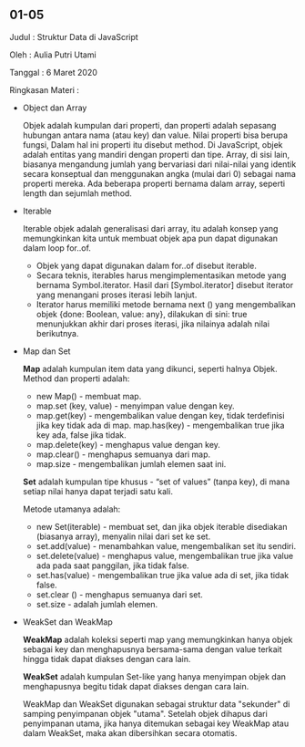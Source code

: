 ## 01-05

Judul : Struktur Data di JavaScript

Oleh : Aulia Putri Utami

Tanggal : 6 Maret 2020

Ringkasan Materi :

- Object dan Array
 
  Objek adalah kumpulan dari properti, dan properti adalah sepasang hubungan antara nama (atau key) dan value. Nilai properti bisa berupa fungsi, Dalam hal ini properti itu disebut method. Di JavaScript, objek adalah entitas yang mandiri dengan properti dan tipe. Array, di sisi lain, biasanya mengandung jumlah yang bervariasi dari nilai-nilai yang identik secara konseptual dan menggunakan angka (mulai dari 0) sebagai nama properti mereka. Ada beberapa properti bernama dalam array, seperti length dan sejumlah method.

- Iterable
    
  Iterable objek adalah generalisasi dari array, itu adalah konsep yang memungkinkan kita untuk membuat objek apa pun dapat digunakan dalam loop for..of.
  - Objek yang dapat digunakan dalam for..of disebut iterable.
  - Secara teknis, iterables harus mengimplementasikan metode yang bernama Symbol.iterator. Hasil dari [Symbol.iterator] disebut iterator yang menangani proses iterasi lebih lanjut. 
  - Iterator harus memiliki metode bernama next () yang mengembalikan objek {done: Boolean, value: any}, dilakukan di sini: true menunjukkan akhir dari proses iterasi, jika nilainya adalah nilai berikutnya.

- Map dan Set

  **Map** adalah kumpulan item data yang dikunci, seperti halnya Objek. Method dan properti adalah:

	- new Map() - membuat map.
	- map.set (key, value) - menyimpan value dengan key.
	- map.get(key) - mengembalikan value dengan key, tidak terdefinisi jika key tidak ada di map.
	map.has(key) - mengembalikan true jika key ada, false jika tidak.
	- map.delete(key) - menghapus value dengan key.
	- map.clear() - menghapus semuanya dari map.
	- map.size - mengembalikan jumlah elemen saat ini.

  **Set** adalah kumpulan tipe khusus - “set of values” (tanpa key), di mana setiap nilai hanya dapat terjadi satu kali. 
  
  Metode utamanya adalah:

    - new Set(iterable) - membuat set, dan jika objek iterable disediakan (biasanya array), menyalin nilai dari set ke set.
    - set.add(value) - menambahkan value, mengembalikan set itu sendiri.
    - set.delete(value) - menghapus value, mengembalikan true jika value ada pada saat panggilan, jika tidak false.
    - set.has(value) - mengembalikan true jika value ada di set, jika tidak false.
    - set.clear () - menghapus semuanya dari set.
    - set.size - adalah jumlah elemen.	
 
 - WeakSet dan WeakMap
 
   **WeakMap** adalah koleksi seperti map yang memungkinkan hanya objek sebagai key dan menghapusnya bersama-sama dengan value terkait hingga tidak dapat diakses dengan cara lain.
	
   **WeakSet** adalah kumpulan Set-like yang hanya menyimpan objek dan menghapusnya begitu tidak dapat diakses dengan cara lain.
   
   WeakMap dan WeakSet digunakan sebagai struktur data "sekunder" di samping penyimpanan objek "utama". Setelah objek dihapus dari penyimpanan utama, jika hanya ditemukan sebagai key WeakMap atau dalam WeakSet, maka akan dibersihkan secara otomatis.
  

